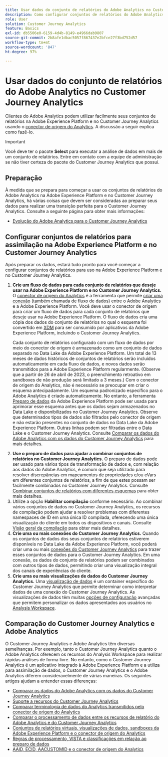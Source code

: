 ```yaml
---
title: Usar dados do conjunto de relatórios do Adobe Analytics no Customer Journey Analytics
description: Como configurar conjuntos de relatórios do Adobe Analytics para assimilação na Adobe Experience Platform e no Customer Journey Analytics
role: User
solution: Customer Journey Analytics
feature: Basics
exl-id: db5506e0-6159-4d4b-8149-e4966dab9807
source-git-commit: 2b8afe1dbac5057f867437e2bfce27f3bd752d57
workflow-type: tm+mt
source-wordcount: '847'
ht-degree: 97%

---
```


# Usar dados do conjunto de relatórios do Adobe Analytics no Customer Journey Analytics

Clientes do Adobe Analytics podem utilizar facilmente seus conjuntos de relatórios na Adobe Experience Platform e no Customer Journey Analytics usando o [conector de origem do Analytics](https://experienceleague.adobe.com/docs/experience-platform/sources/connectors/adobe-applications/analytics.html?lang=pt-BR). A discussão a seguir explica como fazê-lo.

>[!IMPORTANT]
>
>Você deve ter o pacote **Select** para executar a análise de dados em mais de um conjunto de relatórios. Entre em contato com a equipe de administração se não tiver certeza do pacote do Customer Journey Analytics que possui.

## Preparação

À medida que se prepara para começar a usar os conjuntos de relatórios do Adobe Analytics na Adobe Experience Platform e no Customer Journey Analytics, há várias coisas que devem ser consideradas ao preparar seus dados para realizar uma transição perfeita para o Customer Journey Analytics. Consulte a seguinte página para obter mais informações:

* [Evolução do Adobe Analytics para o Customer Journey Analytics](/help/getting-started/aa-to-cja.md)

## Configurar conjuntos de relatórios para assimilação na Adobe Experience Platform e no Customer Journey Analytics

Após preparar os dados, estará tudo pronto para você começar a configurar conjuntos de relatórios para uso na Adobe Experience Platform e no Customer Journey Analytics.

1. **Crie um fluxo de dados para cada conjunto de relatórios que deseje usar na Adobe Experience Platform e no Customer Journey Analytics.** O [conector de origem do Analytics](https://experienceleague.adobe.com/docs/experience-platform/sources/connectors/adobe-applications/analytics.html?lang=pt-BR) é a ferramenta que permite [criar uma conexão](/help/connections/create-connection.md) (também chamada de fluxo de dados) entre o Adobe Analytics e a Adobe Experience Platform. Você deve usar o conector de origem para criar um fluxo de dados para cada conjunto de relatórios que deseje usar na Adobe Experience Platform. O fluxo de dados cria uma cópia dos dados do conjunto de relatórios no qual o esquema foi convertido em [XDM](https://experienceleague.adobe.com/docs/platform-learn/tutorials/schemas/schemas-and-experience-data-model.html?lang=pt-BR) para ser consumido por aplicativos da Adobe Experience Platform, incluindo o Customer Journey Analytics.<p>Cada conjunto de relatórios configurado com um fluxo de dados por meio do conector de origem é armazenado como um conjunto de dados separado no Data Lake da Adobe Experience Platform. Um total de 13 meses de dados históricos de conjuntos de relatórios serão incluídos automaticamente em cada fluxo de dados, e novos dados serão transmitidos para a Adobe Experience Platform regularmente. (Observe que a partir de 26 de abril de 2023, o preenchimento retroativo em sandboxes de não produção será limitado a 3 meses.) Com o conector de origem do Analytics, não é necessário se preocupar em criar o esquema antecipadamente. Um esquema padronizado específico para o Adobe Analytics é criado automaticamente. No entanto, a ferramenta [Preparo de dados](https://experienceleague.adobe.com/docs/experience-platform/data-prep/home.html?lang=pt-BR) da Adobe Experience Platform pode ser usada para aprimorar esse esquema antes que os dados sejam armazenados no Data Lake e disponibilizados no Customer Journey Analytics. Observe que determinados tipos de dados são filtrados pelo conector de origem e não estarão presentes no conjunto de dados no Data Lake da Adobe Experience Platform. Outras linhas podem ser filtradas entre o Data Lake e o Customer Journey Analytics. Consulte [Comparar os dados do Adobe Analytics com os dados do Customer Journey Analytics](/help/troubleshooting/compare.md) para mais detalhes.
1. **Use o preparo de dados para ajudar a combinar conjuntos de relatórios no Customer Journey Analytics.** O preparo de dados pode ser usado para vários tipos de transformação de dados e, com relação aos dados do Adobe Analytics, é comum que seja utilizado para resolver discrepâncias em mapeamentos de propriedades e/ou eVars em diferentes conjuntos de relatórios, a fim de que estes possam ser facilmente combinados no Customer Journey Analytics. Consulte [Combinar conjuntos de relatórios com diferentes esquemas](/help/use-cases/aa-data/combine-report-suites.md) para obter mais detalhes.
1. Utilize a opção **Habilitar compilação** conforme necessário. Ao combinar vários conjuntos de dados no Customer Journey Analytics, os recursos de compilação podem ajudar a resolver problemas com diferentes namespaces de ID em uma única ID compilada, oferecendo uma única visualização do cliente em todos os dispositivos e canais. Consulte [Visão geral da compilação](../../stitching/overview.md) para obter mais detalhes.
1. **Crie uma ou mais conexões do Customer Journey Analytics.** Quando os conjuntos de dados dos seus conjuntos de relatórios estiverem disponíveis no Data Lake da Adobe Experience Platform, você poderá criar uma ou mais [conexões do Customer Journey Analytics](/help/connections/overview.md) para trazer esses conjuntos de dados para o Customer Journey Analytics. Em uma conexão, os dados do conjunto de relatórios podem ser combinados com outros tipos de dados, permitindo criar uma visualização integral dos canais de experiências do cliente.
1. **Crie uma ou mais visualizações de dados do Customer Journey Analytics.** Uma [visualização de dados](/help/data-views/data-views.md) é um container específico do Customer Journey Analytics que permite determinar como interpretar dados de uma conexão do Customer Journey Analytics. As visualizações de dados têm muitas [opções de configuração](/help/data-views/create-dataview.md) avançadas que permitem personalizar os dados apresentados aos usuários no [Analysis Workspace](/help/analysis-workspace/home.md).

## Comparação do Customer Journey Analytics e Adobe Analytics

O Customer Journey Analytics e Adobe Analytics têm diversas semelhanças. Por exemplo, tanto o Customer Journey Analytics quanto o Adobe Analytics oferecem os recursos do Analysis Workspace para realizar rápidas análises de forma livre. No entanto, como o Customer Journey Analytics é um aplicativo integrado à Adobe Experience Platform e a utiliza para assimilação de dados, o Customer Journey Analytics e o Adobe Analytics diferem consideravelmente de várias maneiras. Os seguintes artigos ajudam a entender essas diferenças:

* [Comparar os dados do Adobe Analytics com os dados do Customer Journey Analytics](/help/troubleshooting/compare.md)
* [Suporte a recursos do Customer Journey Analytics](/help/getting-started/aa-vs-cja/cja-aa.md)
* [Comparar terminologia de dados do Analytics transmitidos pelo conector de origem do Analytics](/help/getting-started/aa-vs-cja/terminology.md)
* [Comparar o processamento de dados entre os recursos de relatório do Adobe Analytics e do Customer Journey Analytics](/help/getting-started/aa-vs-cja/data-processing-comparisons.md)
* [Conjuntos de relatórios virtuais, visualizações de dados, sandboxes da Adobe Experience Platform e o conector de origem do Analytics](/help/getting-started/aa-vs-cja/vrs-dataview-sandbox-adc.md)
* [Regras de processamento, VISTA e classificações em relação ao preparo de dados](/help/getting-started/aa-vs-cja/pr-vista-dataprep.md)
* [AAID, ECID, AACUSTOMID e o conector de origem do Analytics](/help/getting-started/aa-vs-cja/aaid-ecid-adc.md)

